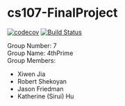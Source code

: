 # cs107-FinalProject
[![codecov](https://codecov.io/gh/cs107-4thPrime/cs107-FinalProject/branch/main/graph/badge.svg?token=H2MERPGWLZ)](https://codecov.io/gh/cs107-4thPrime/cs107-FinalProject)
[![Build Status](https://app.travis-ci.com/cs107-4thPrime/cs107-FinalProject.svg?token=Hw27KveVtcQQVbVZTAgD&branch=main)](https://app.travis-ci.com/cs107-4thPrime/cs107-FinalProject)

Group Number: 7 <br />
Group Name: 4thPrime <br />
Group Members:
* Xiwen Jia
* Robert Shekoyan
* Jason Friedman
* Katherine (Sirui) Hu

